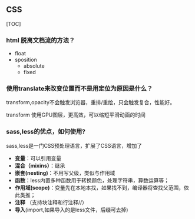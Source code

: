 ## CSS



[TOC]



### html 脱离文档流的方法？

- float
- sposition
  - absolute
  - fixed





### 使用translate来改变位置而不是用定位为原因是什么？

transform,opacity不会触发浏览器，重排/重绘，只会触发复合，性能好。

transform 使用GPU图层，更高效，可以缩短平滑动画的时间





### sass,less的优点，如何使用?

sass,less是一门CSS预处理语言，扩展了CSS语言，增加了

- **变量**：可以引用变量
- **混合（mixins）**：继承
- **嵌套(nesting)**：不用写父级，类似与作用域
- **函数**：less内置多种函数用于转换颜色，处理字符串，算数运算等；
- **作用域(scope)**：变量先在本地本找，如果找不到，编译器将查找父范围，依此类推；
- **注释** （支持块注释和行注释//）
- **导入**(import,如果导入的是less文件，后缀可去掉)